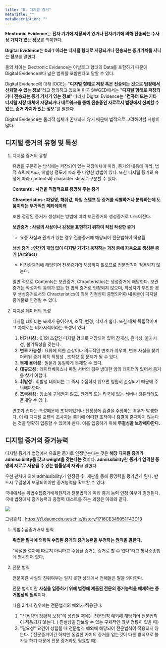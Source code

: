 ```yaml
---
title: "D. 디지털 증거"
metaTitle: ""
metaDescription: ""
---
```


**Electronic Evidence**는 **전자 기기에 저장되어 있거나 전자기기에 의해 전송되는 수사상 가치가 있는 정보**를 의미한다.

**Digital Evidence**는 **0과 1 이라는 디지털 형태로 저장되거나 전송되는 증거가치를 지니는 정보**를 말한다.

둘의 차이는 Electronic Evidence는 아날로그 형태의 Data를 포함하기 때문에 Digital Evidence보다 넓은 범위를 포함한다고 말할 수 있다. 

Digital Evidence에 대해 IOCE는 "**디지털 형태로 저장 혹은 전송되는 것으로 법정에서 신뢰할 수 있는 정보**"라고 정의하고 있으며 미국 SWGED에서는 "**디지털 형태로 저장되거나 전송되는 증거 가치가 있는 정보**" 따라서 Digital Evidence는 "**컴퓨터 또는 기타 디지털 저장 매체에 저장되거나 네트워크를 통해 전송중인 자료로서 법정에서 신뢰할 수 있는, 증거 가치가 있는 정보**"를 말한다.

Digital Evidence는 물리적 실체가 존재하지 않기 때문에 법적으로 고려해야할 사항이 많다.



## 디지털 증거의 유형 및 특성

1. 디지털 증거의 유형

   유형을 구분하는 방식에는 저장되어 있는 저장매체에 따라, 증거의 내용에 따라, 법적 효력에 따라, 휘발성 정도에 따라 등 다양한 방법이 있다. 또한 디지털 증거의 속성에 따라 contents와 characteristics로 구분할 수 있다. 

   **Contents : 사건을 직접적으로 증명해 주는 증거**

   **Chracteristics : 파일명, 해쉬값, 타임 스탬프 등 증거를 식별하거나 분류하는데 도움이되는 부가적인 메타데이터**

   또한 정장된 증거가 생성되는 방법에 따라 보관증거와 생성증거로 나누어진다.

   **보관증거 : 사람의 사상이나 감정을 표현하기 위하여 직접 작성한 증거**

   - 요증 사실과 관계가 있는 경우 진술증거에 해당되어 전문법칙이 적용됨

   **생성 증거 : 인간의 개입 없이 디지털 기기가 동작하는 과정 중에 자동으로 생성된 증거 (Artifact)**

   - 비진술증거에 해당되어 전문증거에 해당하지 않으므로 전문법칙이 적용되지 않는다. 

   일반 적으로 Contents는 보관증거, Chracteristics는 생성증거에 해당한다. 보관 증거는 작성자의 동의가 없는 한 법적 증거로 인정되지 않으며, 작성자가 부인한 경우 생성증거로서의 Chracteristics에 의해 진정성이 증명되어야 내용물이 디지털 증거물로 인정될 수 있다. 

2. 디지털 데이터의 특성

   디지털 데이터는 복제가 용이하며, 조작, 변경, 삭제가 쉽다. 또한 매체 독립적이며 그 자체로는 비가시적이라는 특성이 있다.

   1. **비가시성** : 0,1의 조합인 디지털 형태로 저장되어 있어 잠재성, 은닉성, 불가시성, 불가독성을 갖는다.
   2. **변조 가능성** : 요류에 의한 손상이나 의도적인 변조가 쉬우며, 변조 사실을 찾기 어려워 증거 획득 적정성 , 조작성 등 문제가 될 수 있다. 
   3. **복제 용이성** : 원본과 동일하게 복제할 수 있다. 
   4. **대규모성** : 데이터베이스나 파일 서버의 경우 방대한 양의 데이터가 있어서 증거를 찾기 어렵다.
   5. **휘발성** : 휘발성 데이터는 그 즉시 수집하지 않으면 영원히 손실되기 때문에 주의해야한다.
   6. **초국경성** : 장소에 구애받지 않고, 원거리 또는 타국에 있는 서버나 컴퓨터에도 존재할 수 있다.

   변조가 쉽다는 특성때문에 조작되었거나 진정성에 흠결을 주장하는 경우가 발생한다. 이 떄 디지털 포렌식 조사자는 증거에 어떠한 조작이나 흠결이 존재하지 않는다는 것을 명확히 입증할 수 있어야 한다. 이를 입증하기 위해 **무결성을 보장해야한다.** 



## 디지털 증거의 증거능력

디지털 증거가 법정에서 유효한 증거로 인정받는다는 것은 **해당 디지털 증거가 admissibility를 갖고 weight을 갖는다는 것**이다. **admissibility**란 **증거가 엄격한 증명의 자료로 사용될 수 있는 법률상의 자격**을 말한다.

우선 판사에 의해 admissibility가 인정된 후, 재판을 통해 증명력을 평가받게 된다. 반드시 무결성이 보장되어야만 증거능력을 확보할 수 있다. 

국내에서는 위법수집증거배제원칙과 전문법칙에 따라 증거 능력 인정 여부가 결정된다. 국내 법정에서 증거능력과 증명력 테스트를 하는 과정은 아래와 같다. 

![](https://t1.daumcdn.net/cfile/tistory/1716CE345051F43D13?download)

그림출처 : https://t1.daumcdn.net/cfile/tistory/1716CE345051F43D13

1. 위법수집증거배제 원칙

   **위법한 절차에 의하여 수집된 증거의 증거능력을 부정하는 원칙을 말한다.** 

   "적절한 절차에 따르지 아니하고 수집된 증거는 증거로 할 수 없다"라고 형사소송법에 명시되어 있다.

2. 전문 법칙

   전문이란 사실의 진위여부는 알지 못한 상태에서 전해들은 말을 의미한다. 

   전문 법칙이란 **사실을 입증하기 위해 법정에 제출된 전문의 증거능력을 배제하는 증거법상의 원칙**이다. 

   다음 2가지 경우에는 전문법칙의 예외가 적용된다.

   1. "신용성의 정황적 보장"이 성립될 때에는 전문법칙 예외에 해당되어 전문법칙이 적용되지 않는다. ( 진실성을 담보할 수 있는 구체적인 외부 정황이 있을 때)
   2. "필요성" 요건이 성립될 때 전문법칙 예외에 해당되어 전문법칙이 적용되지 않는다. ( 전문증거이긴 하지만 동일한 가치의 증거를 얻는것이 다른 방식으로 불가능 하기 때문에 전문 증거라도 필요할 때)